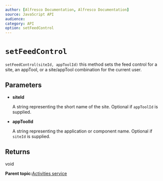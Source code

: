 ```yaml
---
author: [Alfresco Documentation, Alfresco Documentation]
source: JavaScript API
audience: 
category: API
option: setFeedControl
---
```


# `setFeedControl`

`setFeedControl(siteId, appToolId)` this method sets the feed control for a site, an appTool, or a site/appTool combination for the current user.

## Parameters

-   **siteId**

    A string representing the short name of the site. Optional if `appToolId` is supplied.

-   **appToolId**

    A string representing the application or component name. Optional if `siteId` is supplied.


## Returns

void

**Parent topic:**[Activities service](../references/API-JS-Activities.md)

